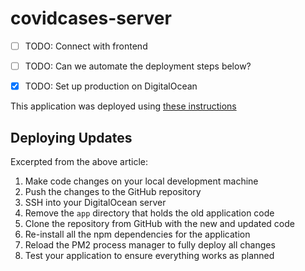 # covidcases-server

* [ ] TODO: Connect with frontend
* [ ] TODO: Can we automate the deployment steps below?
* [x] TODO: Set up production on DigitalOcean


This application was deployed using [these instructions](https://coderrocketfuel.com/article/create-and-deploy-an-express-rest-api-to-a-digitalocean-server)

## Deploying Updates

Excerpted from the above article:

1. Make code changes on your local development machine
2. Push the changes to the GitHub repository
3. SSH into your DigitalOcean server
4. Remove the `app` directory that holds the old application code
5. Clone the repository from GitHub with the new and updated code
6. Re-install all the npm dependencies for the application
7. Reload the PM2 process manager to fully deploy all changes
8. Test your application to ensure everything works as planned
